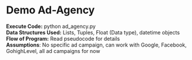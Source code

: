 # Demo Ad-Agency

**Execute Code:** python ad_agency.py
<br> **Data Structures Used:** Lists, Tuples, Float (Data type), datetime objects
<br> **Flow of Program:** Read pseudocode for details
<br> **Assumptions**: No specific ad campaign, can work with Google, Facebook, GohighLevel, all ad campaigns for now
